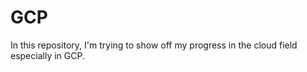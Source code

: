 # GCP
In this repository, I'm trying to show off my progress in the cloud field especially in GCP.

